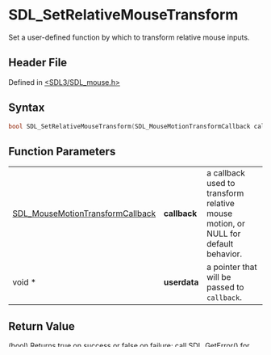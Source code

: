 # SDL_SetRelativeMouseTransform

Set a user-defined function by which to transform relative mouse inputs.

## Header File

Defined in [<SDL3/SDL_mouse.h>](https://github.com/libsdl-org/SDL/blob/main/include/SDL3/SDL_mouse.h)

## Syntax

```c
bool SDL_SetRelativeMouseTransform(SDL_MouseMotionTransformCallback callback, void *userdata);
```

## Function Parameters

|                                                                      |              |                                                                                   |
| -------------------------------------------------------------------- | ------------ | --------------------------------------------------------------------------------- |
| [SDL_MouseMotionTransformCallback](SDL_MouseMotionTransformCallback) | **callback** | a callback used to transform relative mouse motion, or NULL for default behavior. |
| void *                                                               | **userdata** | a pointer that will be passed to `callback`.                                      |

## Return Value

(bool) Returns true on success or false on failure; call
[SDL_GetError](SDL_GetError)() for more information.

## Remarks

This overrides the relative system scale and relative speed scale hints.
Should be called prior to enabling relative mouse mode, fails otherwise.

## Thread Safety

This function should only be called on the main thread.

## Version

This function is available since SDL 3.2.6.

----
[CategoryAPI](CategoryAPI), [CategoryAPIFunction](CategoryAPIFunction), [CategoryMouse](CategoryMouse)


